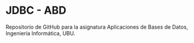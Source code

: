 # JDBC - ABD
Repositorio de GitHub para la asignatura Aplicaciones de Bases de Datos, Ingeniería Informática, UBU.

